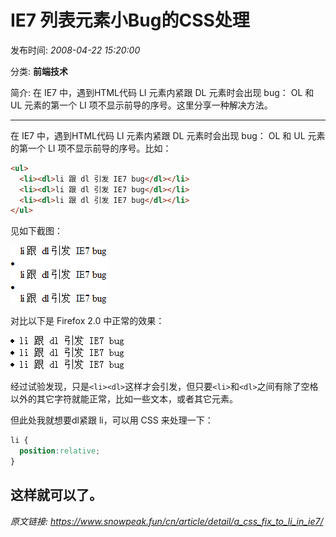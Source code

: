 # IE7 列表元素小Bug的CSS处理

发布时间: *2008-04-22 15:20:00*

分类: __前端技术__

简介: 在 IE7 中，遇到HTML代码 LI 元素内紧跟 DL 元素时会出现 bug： OL 和 UL 元素的第一个 LI 项不显示前导的序号。这里分享一种解决方法。

---------

在 IE7 中，遇到HTML代码 LI 元素内紧跟 DL 元素时会出现 bug： OL 和 UL 元素的第一个 LI 项不显示前导的序号。比如：
```html
<ul>
  <li><dl>li 跟 dl 引发 IE7 bug</dl></li>
  <li><dl>li 跟 dl 引发 IE7 bug</dl></li>
  <li><dl>li 跟 dl 引发 IE7 bug</dl></li>
</ul>
```
见如下截图：

![IE7中 LI 的小Bug](../assets/img/20080422_a_css_01.png)

对比以下是 Firefox 2.0 中正常的效果：

![Firefox 中 LI 正常的效果](../assets/img/20080422_a_css_02.png)

经过试验发现，只是`<li><dl>`这样才会引发，但只要`<li>`和`<dl>`之间有除了空格以外的其它字符就能正常，比如一些文本，或者其它元素。

但此处我就想要dl紧跟 li，可以用 CSS 来处理一下：
```css
li {
  position:relative;
}
```
这样就可以了。
---
*原文链接: https://www.snowpeak.fun/cn/article/detail/a_css_fix_to_li_in_ie7/*
